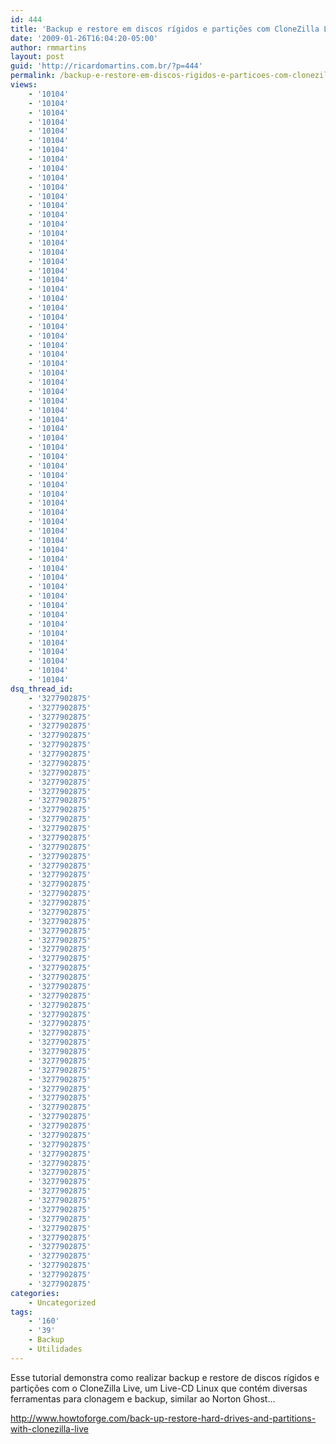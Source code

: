 ```yaml
---
id: 444
title: 'Backup e restore em discos rígidos e partições com CloneZilla Live'
date: '2009-01-26T16:04:20-05:00'
author: rmmartins
layout: post
guid: 'http://ricardomartins.com.br/?p=444'
permalink: /backup-e-restore-em-discos-rigidos-e-particoes-com-clonezilla-live/
views:
    - '10104'
    - '10104'
    - '10104'
    - '10104'
    - '10104'
    - '10104'
    - '10104'
    - '10104'
    - '10104'
    - '10104'
    - '10104'
    - '10104'
    - '10104'
    - '10104'
    - '10104'
    - '10104'
    - '10104'
    - '10104'
    - '10104'
    - '10104'
    - '10104'
    - '10104'
    - '10104'
    - '10104'
    - '10104'
    - '10104'
    - '10104'
    - '10104'
    - '10104'
    - '10104'
    - '10104'
    - '10104'
    - '10104'
    - '10104'
    - '10104'
    - '10104'
    - '10104'
    - '10104'
    - '10104'
    - '10104'
    - '10104'
    - '10104'
    - '10104'
    - '10104'
    - '10104'
    - '10104'
    - '10104'
    - '10104'
    - '10104'
    - '10104'
    - '10104'
    - '10104'
    - '10104'
    - '10104'
    - '10104'
    - '10104'
    - '10104'
    - '10104'
    - '10104'
    - '10104'
    - '10104'
    - '10104'
    - '10104'
    - '10104'
dsq_thread_id:
    - '3277902875'
    - '3277902875'
    - '3277902875'
    - '3277902875'
    - '3277902875'
    - '3277902875'
    - '3277902875'
    - '3277902875'
    - '3277902875'
    - '3277902875'
    - '3277902875'
    - '3277902875'
    - '3277902875'
    - '3277902875'
    - '3277902875'
    - '3277902875'
    - '3277902875'
    - '3277902875'
    - '3277902875'
    - '3277902875'
    - '3277902875'
    - '3277902875'
    - '3277902875'
    - '3277902875'
    - '3277902875'
    - '3277902875'
    - '3277902875'
    - '3277902875'
    - '3277902875'
    - '3277902875'
    - '3277902875'
    - '3277902875'
    - '3277902875'
    - '3277902875'
    - '3277902875'
    - '3277902875'
    - '3277902875'
    - '3277902875'
    - '3277902875'
    - '3277902875'
    - '3277902875'
    - '3277902875'
    - '3277902875'
    - '3277902875'
    - '3277902875'
    - '3277902875'
    - '3277902875'
    - '3277902875'
    - '3277902875'
    - '3277902875'
    - '3277902875'
    - '3277902875'
    - '3277902875'
    - '3277902875'
    - '3277902875'
    - '3277902875'
    - '3277902875'
    - '3277902875'
    - '3277902875'
    - '3277902875'
    - '3277902875'
    - '3277902875'
    - '3277902875'
    - '3277902875'
categories:
    - Uncategorized
tags:
    - '160'
    - '39'
    - Backup
    - Utilidades
---
```


Esse tutorial demonstra como realizar backup e restore de discos rígidos e partições com o CloneZilla Live, um Live-CD Linux que contém diversas ferramentas para clonagem e backup, similar ao Norton Ghost…

<http://www.howtoforge.com/back-up-restore-hard-drives-and-partitions-with-clonezilla-live>